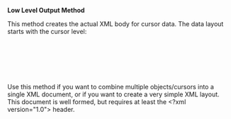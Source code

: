 ﻿**Low Level Output Method**  

This method creates the actual XML body for cursor data. The data layout starts with the cursor level:

<pre><cursor>
   <row>
      <data1/>
      <data2/>
   </row>
</cursor></pre>

Use this method if you want to combine multiple objects/cursors into a single XML document, or if you want to create a very simple XML layout. This document is well formed, but requires at least the <?xml version="1.0"> header.